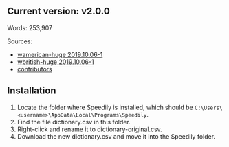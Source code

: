## Current version: v2.0.0

Words: 253,907

Sources:
* [wamerican-huge 2019.10.06-1](https://packages.ubuntu.com/groovy/wamerican-huge)
* [wbritish-huge 2019.10.06-1](https://packages.ubuntu.com/groovy/wbritish-huge)
* [contributors](contrib/)

## Installation

1. Locate the folder where Speedily is installed, which should be `C:\Users\<username>\AppData\Local\Programs\Speedily`.
2. Find the file dictionary.csv in this folder.
3. Right-click and rename it to dictionary-original.csv.
4. Download the new dictionary.csv and move it into the Speedily folder.
